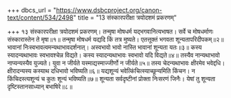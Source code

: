 +++
dbcs_url = "https://www.dsbcproject.org/canon-text/content/534/2498"
title = "13 संस्कारपरीक्षा त्रयोदशमं प्रकरणम्"

+++
१३
संस्कारपरीक्षा त्रयोदशमं प्रकरणम्।
तन्मृषा मोषधर्म यद्भगवानित्यभाषत। 
सर्वे च मोषधर्माणः संस्कारास्तेन ते मृषा॥१॥
तन्मृषा मोषधर्म यद्यदि किं तत्र मुष्यते। 
एतत्तूक्तं भगवता शून्यतापरिदीपकम्॥२॥
भावानां निःस्वभावत्वमन्यथाभावदर्शनात्। 
अस्वभावो भावो नास्ति भावानां शून्यता यतः॥३॥
कस्य स्यादन्यथाभावः स्वभावश्चेन्न विद्यते। 
कस्य स्यादन्यथाभावः स्वभावो यदि विद्यते॥४॥
तस्यैव नान्यथाभावो नाप्यन्यस्यैव युज्यते। 
युवा न जीर्यते यस्माद्यस्माज्जीर्णो न जीर्यते॥५॥
तस्य चेदन्यथाभावः क्षीरमेव भवेद्दधि। 
क्षीरादन्यस्य कस्याथ दधिभावो भविष्यति॥६॥
यद्यशून्यं भवेत्किंचित्स्याच्छून्यमिति किंचन। 
न किंचिदस्त्यशून्यं च कुतः शून्यं भविष्यति॥७॥
शून्यता सर्वदृष्टीनां प्रोक्ता निःसरणं जिनैः। 
येषां तु शून्यता दृष्टिस्तानसाध्यान् बभाषिरे॥८॥
